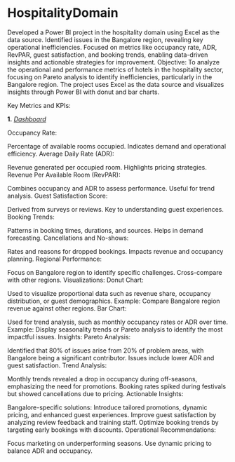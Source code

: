 # HospitalityDomain
Developed a Power BI project in the hospitality domain using Excel as the data source. Identified issues in the Bangalore region, revealing key operational inefficiencies. Focused on metrics like occupancy rate, ADR, RevPAR, guest satisfaction, and booking trends, enabling data-driven insights and actionable strategies for improvement.
Objective:
To analyze the operational and performance metrics of hotels in the hospitality sector, focusing on Pareto analysis to identify inefficiencies, particularly in the Bangalore region.
The project uses Excel as the data source and visualizes insights through Power BI with donut and bar charts.

Key Metrics and KPIs:


   **1.**  _[Dashboard](https://github.com/MSSHRUTHI-6/excel_sales_data_analysis/blob/main/pnlmarket.pdf)_

Occupancy Rate:

Percentage of available rooms occupied.
Indicates demand and operational efficiency.
Average Daily Rate (ADR):

Revenue generated per occupied room.
Highlights pricing strategies.
Revenue Per Available Room (RevPAR):

Combines occupancy and ADR to assess performance.
Useful for trend analysis.
Guest Satisfaction Score:

Derived from surveys or reviews.
Key to understanding guest experiences.
Booking Trends:

Patterns in booking times, durations, and sources.
Helps in demand forecasting.
Cancellations and No-shows:

Rates and reasons for dropped bookings.
Impacts revenue and occupancy planning.
Regional Performance:

Focus on Bangalore region to identify specific challenges.
Cross-compare with other regions.
Visualizations:
Donut Chart:

Used to visualize proportional data such as revenue share, occupancy distribution, or guest demographics.
Example: Compare Bangalore region revenue against other regions.
Bar Chart:

Used for trend analysis, such as monthly occupancy rates or ADR over time.
Example: Display seasonality trends or Pareto analysis to identify the most impactful issues.
Insights:
Pareto Analysis:

Identified that 80% of issues arise from 20% of problem areas, with Bangalore being a significant contributor.
Issues include lower ADR and guest satisfaction.
Trend Analysis:

Monthly trends revealed a drop in occupancy during off-seasons, emphasizing the need for promotions.
Booking rates spiked during festivals but showed cancellations due to pricing.
Actionable Insights:

Bangalore-specific solutions: Introduce tailored promotions, dynamic pricing, and enhanced guest experiences.
Improve guest satisfaction by analyzing review feedback and training staff.
Optimize booking trends by targeting early bookings with discounts.
Operational Recommendations:

Focus marketing on underperforming seasons.
Use dynamic pricing to balance ADR and occupancy.
